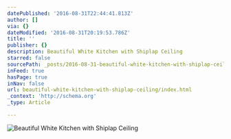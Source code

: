 ```yaml
---
datePublished: '2016-08-31T22:44:41.813Z'
author: []
via: {}
dateModified: '2016-08-31T20:19:53.786Z'
title: ''
publisher: {}
description: Beautiful White Kitchen with Shiplap Ceiling
starred: false
sourcePath: _posts/2016-08-31-beautiful-white-kitchen-with-shiplap-ceiling.md
inFeed: true
hasPage: true
inNav: false
url: beautiful-white-kitchen-with-shiplap-ceiling/index.html
_context: 'http://schema.org'
_type: Article

---
```

![Beautiful White Kitchen with Shiplap Ceiling](https://the-grid-user-content.s3-us-west-2.amazonaws.com/31fd2220-c424-4fe4-b4e9-7ade85f24d07.jpg)